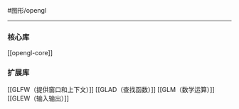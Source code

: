 #图形/opengl  
***
### 核心库
[[opengl-core]]
### 扩展库
[[GLFW（提供窗口和上下文）]]
[[GLAD（查找函数）]]
[[GLM（数学运算）]]
[[GLEW（输入输出）]]


